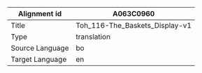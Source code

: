 |Alignment id | A063C0960
| --- | --- 
|Title | Toh_116-The_Baskets_Display-v1 
|Type | translation
|Source Language | bo
|Target Language | en